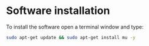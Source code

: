 # Software installation

To install the software open a terminal window and type:

```bash
sudo apt-get update && sudo apt-get install mu -y
```

